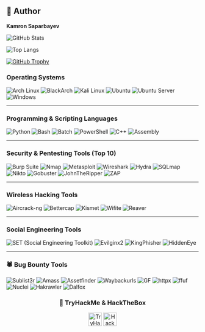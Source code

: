 ## 👤 Author


**Kamron Saparbayev** 


![GitHub Stats](https://github-readme-stats.vercel.app/api?username=kamronsafar&show_icons=true&theme=tokyonight)

![Top Langs](https://github-readme-stats.vercel.app/api/top-langs/?username=kamronsafar&layout=compact&theme=radical)

[![GitHub Trophy](https://github-profile-trophy.vercel.app/?username=kamronsafar&theme=onedark)](https://github.com/kamronsafar)


###  Operating Systems
![Arch Linux](https://img.shields.io/badge/Arch_Linux-1793D1?style=flat&logo=arch-linux&logoColor=white)
![BlackArch](https://img.shields.io/badge/BlackArch-E00000?style=flat&logo=linux&logoColor=white)
![Kali Linux](https://img.shields.io/badge/Kali_Linux-557C94?style=flat&logo=kalilinux&logoColor=white)
![Ubuntu](https://img.shields.io/badge/Ubuntu-E95420?style=flat&logo=ubuntu&logoColor=white)
![Ubuntu Server](https://img.shields.io/badge/Ubuntu_Server-333333?style=flat&logo=ubuntu&logoColor=white)
![Windows](https://img.shields.io/badge/Windows-0078D6?style=flat&logo=windows&logoColor=white)

---

### Programming & Scripting Languages
![Python](https://img.shields.io/badge/Python-FFD43B?style=flat&logo=python&logoColor=blue)
![Bash](https://img.shields.io/badge/Bash-4EAA25?style=flat&logo=gnubash&logoColor=white)
![Batch](https://img.shields.io/badge/Batch_Script-000000?style=flat&logo=windows&logoColor=white)
![PowerShell](https://img.shields.io/badge/PowerShell-5391FE?style=flat&logo=powershell&logoColor=white)
![C++](https://img.shields.io/badge/C++-00599C?style=flat&logo=c%2B%2B&logoColor=white)
![Assembly](https://img.shields.io/badge/Assembly_x86_64-6E4C13?style=flat&logo=gear&logoColor=white)

---

###  Security & Pentesting Tools (Top 10)
![Burp Suite](https://img.shields.io/badge/Burp_Suite-FF6F00?style=flat&logo=burp-suite&logoColor=white)
![Nmap](https://img.shields.io/badge/Nmap-004575?style=flat&logo=data&logoColor=white)
![Metasploit](https://img.shields.io/badge/Metasploit-4E9F3D?style=flat&logo=metasploit&logoColor=white)
![Wireshark](https://img.shields.io/badge/Wireshark-1679A7?style=flat&logo=wireshark&logoColor=white)
![Hydra](https://img.shields.io/badge/Hydra-00A300?style=flat&logo=lock&logoColor=white)
![SQLmap](https://img.shields.io/badge/SQLmap-CC0000?style=flat&logo=database&logoColor=white)
![Nikto](https://img.shields.io/badge/Nikto-800000?style=flat&logo=bugcrowd&logoColor=white)
![Gobuster](https://img.shields.io/badge/Gobuster-FF4500?style=flat&logo=search&logoColor=white)
![JohnTheRipper](https://img.shields.io/badge/John_The_Ripper-333333?style=flat&logo=key&logoColor=white)
![ZAP](https://img.shields.io/badge/OWASP_ZAP-0033A0?style=flat&logo=owasp&logoColor=white)

---

###  Wireless Hacking Tools
![Aircrack-ng](https://img.shields.io/badge/Aircrack--ng-000000?style=flat&logo=wifi&logoColor=white)
![Bettercap](https://img.shields.io/badge/Bettercap-FF0000?style=flat&logo=network&logoColor=white)
![Kismet](https://img.shields.io/badge/Kismet-6A5ACD?style=flat&logo=signal&logoColor=white)
![Wifite](https://img.shields.io/badge/Wifite-FF69B4?style=flat&logo=target&logoColor=white)
![Reaver](https://img.shields.io/badge/Reaver-000000?style=flat&logo=signal&logoColor=white)

---

###  Social Engineering Tools
![SET (Social Engineering Toolkit)](https://img.shields.io/badge/SET_Toolkit-E63946?style=flat&logo=ghostery&logoColor=white)
![Evilginx2](https://img.shields.io/badge/Evilginx2-000000?style=flat&logo=linktree&logoColor=white)
![KingPhisher](https://img.shields.io/badge/KingPhisher-4682B4?style=flat&logo=fedora&logoColor=white)
![HiddenEye](https://img.shields.io/badge/HiddenEye-8B0000?style=flat&logo=eyeem&logoColor=white)

---

### 🕷 Bug Bounty Tools
![Sublist3r](https://img.shields.io/badge/Sublist3r-3A3A3A?style=flat&logo=search&logoColor=white)
![Amass](https://img.shields.io/badge/Amass-FFB400?style=flat&logo=attackiq&logoColor=black)
![Assetfinder](https://img.shields.io/badge/Assetfinder-4169E1?style=flat&logo=find&logoColor=white)
![Waybackurls](https://img.shields.io/badge/Waybackurls-228B22?style=flat&logo=archive&logoColor=white)
![GF](https://img.shields.io/badge/GF_&_Templates-800080?style=flat&logo=filter&logoColor=white)
![httpx](https://img.shields.io/badge/httpx-0A0A0A?style=flat&logo=http&logoColor=white)
![ffuf](https://img.shields.io/badge/ffuf-F44336?style=flat&logo=bullseye&logoColor=white)
![Nuclei](https://img.shields.io/badge/Nuclei-6200EA?style=flat&logo=zapier&logoColor=white)
![Hakrawler](https://img.shields.io/badge/Hakrawler-191970?style=flat&logo=spider&logoColor=white)
![Dalfox](https://img.shields.io/badge/Dalfox-F2B134?style=flat&logo=fox&logoColor=white)
<div align="center">

### 🎯 TryHackMe & HackTheBox

<img src="https://tryhackme-badges.s3.amazonaws.com/D3v0X7.png" alt="TryHackMe" height="35">
<img src="https://www.hackthebox.com/badge/image/1435895" alt="HackTheBox" height="35">

</div>

